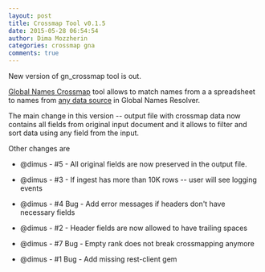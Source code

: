```yaml
---
layout: post
title: Crossmap Tool v0.1.5
date: 2015-05-28 06:54:54
author: Dima Mozzherin
categories: crossmap gna
comments: true
---
```


New version of gn_crossmap tool is out.

[Global Names Crossmap][gn_crossmap] tool allows to match names from a a
spreadsheet to names from [any data source][data_sources] in Global Names
Resolver.

The main change in this version -- output file with crossmap data now contains
all fields from original input document and it allows to filter and sort data
using any field from the input.

Other changes are

* @dimus - #5 - All original fields are now preserved in the output file.

* @dimus - #3 - If ingest has more than 10K rows -- user will see logging events

* @dimus - #4 Bug - Add error messages if headers don't have necessary fields

* @dimus - #2 - Header fields are now allowed to have trailing spaces

* @dimus - #7 Bug - Empty rank does not break crossmapping anymore

* @dimus - #1 Bug - Add missing rest-client gem


[gn_crossmap]: https://github.com/GlobalNamesArchitecture/gn_crossmap
[data_sources]: http://resolver.globalnames.org/data_sources

